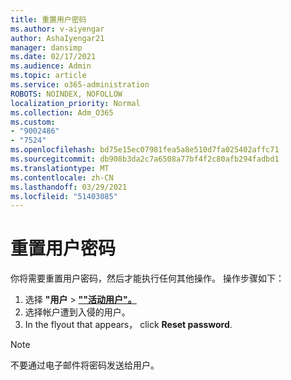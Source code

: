 ```yaml
---
title: 重置用户密码
ms.author: v-aiyengar
author: AshaIyengar21
manager: dansimp
ms.date: 02/17/2021
ms.audience: Admin
ms.topic: article
ms.service: o365-administration
ROBOTS: NOINDEX, NOFOLLOW
localization_priority: Normal
ms.collection: Adm_O365
ms.custom:
- "9002486"
- "7524"
ms.openlocfilehash: bd75e15ec07981fea5a8e510d7fa025402affc71
ms.sourcegitcommit: db908b3da2c7a6508a77bf4f2c80afb294fadbd1
ms.translationtype: MT
ms.contentlocale: zh-CN
ms.lasthandoff: 03/29/2021
ms.locfileid: "51403085"
---
```

# <a name="reset-the-users-password"></a>重置用户密码

你将需要重置用户密码，然后才能执行任何其他操作。 操作步骤如下：

1. 选择 **"用户**  >  **[""活动用户"。](https://go.microsoft.com/fwlink/p/?linkid=834822)**
1. 选择帐户遭到入侵的用户。
1. In the flyout that appears， click **Reset password**.

> [!NOTE]
> 不要通过电子邮件将密码发送给用户。
